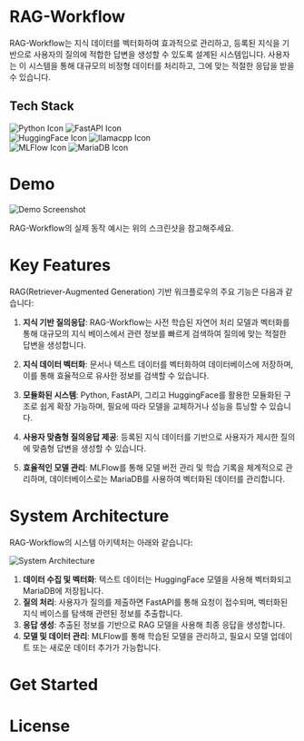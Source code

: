 # RAG-Workflow

RAG-Workflow는 지식 데이터를 벡터화하여 효과적으로 관리하고, 등록된 지식을 기반으로 사용자의 질의에 적합한 답변을 생성할 수 있도록 설계된 시스템입니다. 사용자는 이 시스템을 통해 대규모의 비정형 데이터를 처리하고, 그에 맞는 적절한 응답을 받을 수 있습니다.

## Tech Stack

![Python Icon](https://img.shields.io/badge/python-3776AB?style=flat&logo=python&logoColor=white)
![FastAPI Icon](https://img.shields.io/badge/fastapi-009688?style=flat&logo=fastapi&logoColor=white)  
![HuggingFace Icon](https://img.shields.io/badge/huggingface-fcbf29?style=flat&logo=huggingface&logoColor=white)
![llamacpp Icon](https://img.shields.io/badge/llamacpp-430098?style=flat)   
![MLFlow Icon](https://img.shields.io/badge/mlflow-0194E2?style=flat&logo=mlflow&logoColor=white)
![MariaDB Icon](https://img.shields.io/badge/mariadb-003545?style=flat&logo=mariadb&logoColor=white)



# Demo

![Demo Screenshot](./screenshot.png)

RAG-Workflow의 실제 동작 예시는 위의 스크린샷을 참고해주세요.

# Key Features

RAG(Retriever-Augmented Generation) 기반 워크플로우의 주요 기능은 다음과 같습니다:

1. **지식 기반 질의응답**: RAG-Workflow는 사전 학습된 자연어 처리 모델과 벡터화를 통해 대규모의 지식 베이스에서 관련 정보를 빠르게 검색하여 질의에 맞는 적절한 답변을 생성합니다.
   
2. **지식 데이터 벡터화**: 문서나 텍스트 데이터를 벡터화하여 데이터베이스에 저장하며, 이를 통해 효율적으로 유사한 정보를 검색할 수 있습니다.
   
3. **모듈화된 시스템**: Python, FastAPI, 그리고 HuggingFace를 활용한 모듈화된 구조로 쉽게 확장 가능하며, 필요에 따라 모델을 교체하거나 성능을 튜닝할 수 있습니다.

4. **사용자 맞춤형 질의응답 제공**: 등록된 지식 데이터를 기반으로 사용자가 제시한 질의에 맞춤형 답변을 생성할 수 있습니다.

5. **효율적인 모델 관리**: MLFlow를 통해 모델 버전 관리 및 학습 기록을 체계적으로 관리하며, 데이터베이스로는 MariaDB를 사용하여 벡터화된 데이터를 관리합니다.

# System Architecture

RAG-Workflow의 시스템 아키텍처는 아래와 같습니다:

![System Architecture](./architecture.png)

1. **데이터 수집 및 벡터화**: 텍스트 데이터는 HuggingFace 모델을 사용해 벡터화되고 MariaDB에 저장됩니다.
2. **질의 처리**: 사용자가 질의를 제출하면 FastAPI를 통해 요청이 접수되며, 벡터화된 지식 베이스를 탐색해 관련된 정보를 추출합니다.
3. **응답 생성**: 추출된 정보를 기반으로 RAG 모델을 사용해 최종 응답을 생성합니다.
4. **모델 및 데이터 관리**: MLFlow를 통해 학습된 모델을 관리하고, 필요시 모델 업데이트 또는 새로운 데이터 추가가 가능합니다.

# Get Started

# License


